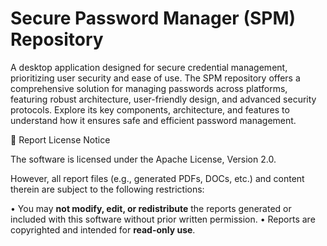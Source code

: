 # Secure Password Manager (SPM) Repository  

A desktop application designed for secure credential management, prioritizing user security and ease of use. The SPM repository offers a comprehensive solution for managing passwords across platforms, featuring robust architecture, user-friendly design, and advanced security protocols. Explore its key components, architecture, and features to understand how it ensures safe and efficient password management.

📄 Report License Notice

The software is licensed under the Apache License, Version 2.0.

However, all report files (e.g., generated PDFs, DOCs, etc.) and content therein are subject to the following restrictions:

• You may **not modify, edit, or redistribute** the reports generated or included with this software without prior written permission.
• Reports are copyrighted and intended for **read-only use**.

